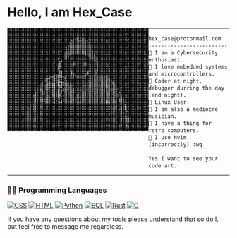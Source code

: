 
 # Hello, I am Hex_Case
 
 <img align="left" src="https://github.com/hexcase/hexcase/blob/main/images/HappyHacker.jpg" alt="Just a Happy Hex_Case" width="320" />
<hr>

```
hex_case@protonmail.com
-------------------------
💠 I am a Cybersecurity enthusiast.
💠 I love embedded systems and microcontrollers.
💠 Coder at night, debugger durring the day (and night).
💠 Linux User.
💠 I am also a mediocre musician.
💠 I have a thing for retro computers.
💠 I use Nvim (incorrectly) :wq

Yes I want to see your code art.
```
<hr>
 
 ### 👨‍💻 Programming Languages

<p>
    <a href="#"><img alt="CSS" src="https://img.shields.io/badge/CSS%20-%231572B6.svg?logo=css3&logoColor=white"></a>
    <a href="#"><img alt="HTML" src="https://img.shields.io/badge/HTML%20-%23E34F26.svg?logo=html5&logoColor=white"></a>
    <a href="#"><img alt="Python" src="https://img.shields.io/badge/Python%20-%2314354C.svg?logo=python&logoColor=white"></a>
    <a href="#"><img alt="SQL" src="https://img.shields.io/badge/SQL%20-%23025E8C.svg?logo=amazon-dynamodb&logoColor=white"></a>
    <a href="#"><img alt="Rust" src="https://img.shields.io/badge/rust-%23000000.svg?logo=rust&logoColor=white"></a>
    <a href="#"><img alt="C" src="https://img.shields.io/badge/c-%2300599C.svg?logo=c&logoColor=white"></a>
 </p>
 
If you have any questions about my tools please understand that so do I, but feel free to message me regardless. 

